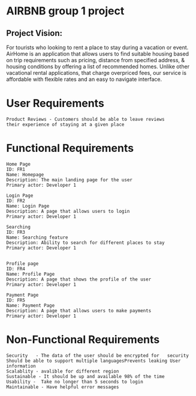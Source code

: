 
# AIRBNB group 1 project

## Project Vision:
For tourists who looking to rent a place to stay during a vacation or event. 
AirHome is an application that allows users to find suitable housing based on trip 
requirements such as pricing, distance from specified address, & housing conditions
by offering a list of recommended homes. Unlike other vacational rental applications,
that charge overpriced fees, our service is affordable with flexible rates and an easy
to navigate interface.

# User Requirements
    Product Reviews - Customers should be able to leave reviews
    their experience of staying at a given place 


# Functional Requirements
    Home Page 
    ID: FR1
    Name: Homepage
    Description: The main landing page for the user
    Primary actor: Developer 1

    Login Page 
    ID: FR2
    Name: Login Page
    Description: A page that allows users to login
    Primary actor: Developer 1

    Searching
    ID: FR3
    Name: Searching feature
    Description: Ability to search for different places to stay
    Primary actor: Developer 1

    
    Profile page
    ID: FR4
    Name: Profile Page
    Description: A page that shows the profile of the user
    Primary actor: Developer 1

    Payment Page 
    ID: FR5
    Name: Payment Page
    Description: A page that allows users to make payments
    Primary actor: Developer 1

# Non-Functional Requirements

    Security   - The data of the user should be encrypted for   security Should be able to support multiple languagesPrevents leaking User information
    Scalablity - avalible for different region  
    Sustainable - It should be up and available 98% of the time
    Usability -  Take no longer than 5 seconds to login
    Maintainable - Have helpful error messages
